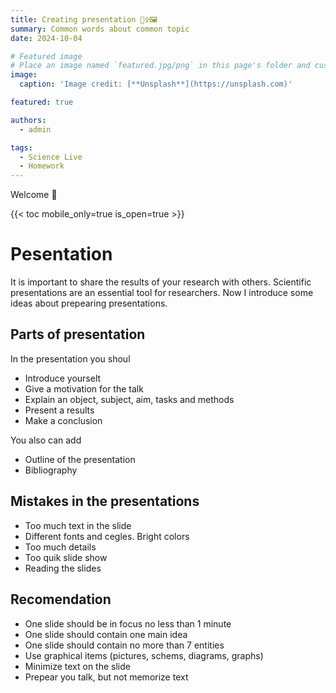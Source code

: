```yaml
---
title: Creating presentation 💁‍♀️🖼️
summary: Common words about common topic
date: 2024-10-04

# Featured image
# Place an image named `featured.jpg/png` in this page's folder and customize its options here.
image:
  caption: 'Image credit: [**Unsplash**](https://unsplash.com)'

featured: true 

authors:
  - admin

tags:
  - Science Live
  - Homework
---
```


Welcome 👋

{{< toc mobile_only=true is_open=true >}}

# Pesentation

It is important to share the results of your research with others. 
Scientific presentations are an essential tool for researchers. 
Now I introduce some ideas about prepearing presentations.

## Parts of presentation 

In the presentation you shoul   
- Introduce yourselt    
- Give a motivation for the talk    
- Explain an object, subject, aim, tasks and methods       
- Present a results     
- Make a conclusion     

You also can add    
- Outline of the presentation     
- Bibliography     

## Mistakes in the presentations 

- Too much text in the slide     
- Different fonts and cegles. Bright colors    
- Too much details    
- Too quik slide show     
- Reading the slides    

## Recomendation

- One slide should be in focus no less than 1 minute     
- One slide should contain one main  idea     
- One slide should contain no more than 7 entities      
- Use graphical items (pictures, schems, diagrams, graphs)     
- Minimize text on the slide      
- Prepear you talk, but not memorize text    

